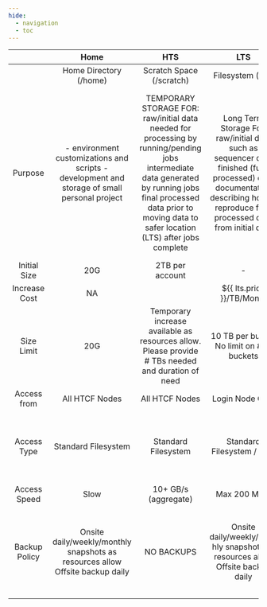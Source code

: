 ```yaml
---
hide:
  - navigation
  - toc
---
```


<style type="text/css">

.md-typeset table:not([class]) th:nth-child(2) {
  text-align: center;
  background-color: #4473c5;
}

.md-typeset table:not([class]) th:nth-child(3) {
  background-color: #70ad46;
}

.md-typeset table:not([class]) th:nth-child(4) {
  background-color: #ed7d31;
}

.md-typeset table:not([class]) th:nth-child(4), 
.md-typeset table:not([class]) th:nth-child(6)  {
  color: #ed7d31;
}

.md-typeset table:not([class]) th:nth-child(5) {
  background-color: #ed7d31;
}

.md-typeset table:not([class]) th:nth-child(6) {
  background-color: #ed7d31;
}

.md-typeset table:not([class]) th:nth-child(6) :text {
  visibility: hidden;
}

.md-typeset table:not([class]) thead th {
  font-size: 1rem;
}
.md-typeset table:not([class]) thead th,
.md-typeset table:not([class]) tbody tr:nth-child(1) td,
.md-typeset table:not([class]) td:nth-child(1) {
  font-weight: bold;
}

.md-typeset table:not([class]) td:nth-child(2) {
  background-color: #dae3f4;
}

.md-typeset table:not([class]) td:nth-child(3) {
  background-color: #e2f0d9;
}

.md-typeset table:not([class]) td:nth-child(4) {
  background-color: #f4b184;
}

.md-typeset table:not([class]) td:nth-child(5) {
  background-color: #f8cbac;
}

.md-typeset table:not([class]) td:nth-child(6) {
  background-color: #fbe5d7;
}

.md-typeset table:not([class]) tr:nth-child(1) td:nth-child(2) {
  background-color: #8fabda;
}

.md-typeset table:not([class]) tr:nth-child(1) td:nth-child(3) {
  background-color: #a8d18d;
}

table.storage thead tr.sub th.hts {
  background-color: #a8d18d;
}

table.storage thead tr.sub th.lts {
  background-color: #f4b184;
}

table.storage thead tr.sub th.ltos {
  background-color: #f7ccac;
}

table.storage thead tr.sub th.ref {
  background-color: #fbe5d7;
}

table.storage tbody td.lts {
  background-color: #f4b184;
}

.md-sidebar {
display: none;
}
.md-content {
max-width: 100%;
}

</style>


|  | Home | HTS | LTS | LTS | LTS |
|:-:|:-:|:-:|:-:|:-:|:-:|
|  | Home Directory (/home) | Scratch Space (/scratch) | Filesystem (/lts) | Object Store (LTOS) | Reference (/ref) |
| Purpose | - environment customizations and scripts  - development and storage of small personal project | TEMPORARY STORAGE FOR:    raw/initial data needed for processing by  running/pending jobs  intermediate data generated by running jobs  final processed data prior to moving data to  safer location (LTS) after jobs complete | Long Term Storage For:    raw/initial data such as sequencer data  finished (fully processed) data  documentation describing how to reproduce  fully processed data from initial data | Long Term Storage For:    raw/initial data such as sequencer data  finished (fully processed) data  documentation describing how to reproduce  fully processed data from initial data  | Long Term Storage For:    Software  tools needed by  jobs for the processing of  data  reference  data such as  reference genomes and  NCBI databases |
| Initial Size | 20G | 2TB per account | - | - | 1TB per lab |
| Increase Cost | NA |  | ${{ lts.price }}/TB/Month | ${{ lts.price }}/TB/Month | ${{ lts.price }}/TB/Month |
| Size Limit | 20G | Temporary increase available as resources allow. Please provide # TBs needed and duration of need | 10 TB per bucket  No limit on # of  buckets | - | - |
| Access from | All HTCF Nodes | All HTCF Nodes | Login Node Only | All HTCF Nodes | All HTCF Nodes |
| Access Type | Standard Filesystem | Standard Filesystem | Standard Filesystem  / lts /<lab>/<bucket> | HTTP interface  compatible with (but not  using) Amazon S3 API | Standard Filesystem  /ref/<lab>/data  /ref/<lab>/software  /ref/<lab>/modules |
| Access Speed | Slow | 10+ GB/s (aggregate) | Max 200 MB/s | 1000+ MB/s (aggregate) | 100 MB/s (aggregate) |
| Backup Policy | Onsite  daily/weekly/monthly  snapshots as resources  allow  Offsite backup daily | NO BACKUPS | Onsite  daily/weekly/mont hly snapshots as  resources allow  Offsite backup  daily | continually synced  offsite     user customizable:  versioning of objects   schedule removal of  old objects | NO BACKUPS |

